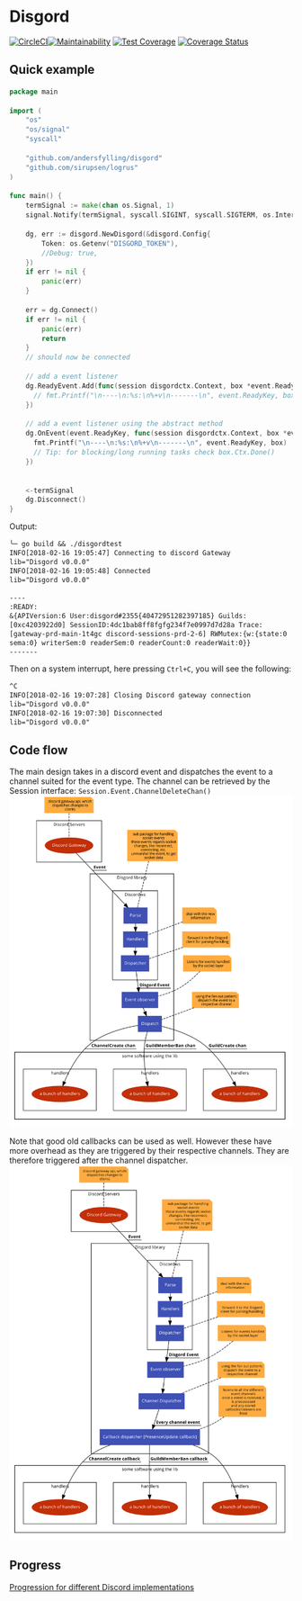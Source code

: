 # Disgord

[![CircleCI](https://circleci.com/gh/andersfylling/disgord/tree/master.svg?style=shield)](https://circleci.com/gh/andersfylling/disgord/tree/master)[![Maintainability](https://api.codeclimate.com/v1/badges/687d02ca069eba704af9/maintainability)](https://codeclimate.com/github/andersfylling/disgord/maintainability) [![Test Coverage](https://api.codeclimate.com/v1/badges/687d02ca069eba704af9/test_coverage)](https://codeclimate.com/github/andersfylling/disgord/test_coverage) [![Coverage Status](https://coveralls.io/repos/github/andersfylling/disgord/badge.svg)](https://coveralls.io/github/andersfylling/disgord)

## Quick example

```go
package main

import (
    "os"
    "os/signal"
    "syscall"

    "github.com/andersfylling/disgord"
    "github.com/sirupsen/logrus"
)

func main() {
    termSignal := make(chan os.Signal, 1)
    signal.Notify(termSignal, syscall.SIGINT, syscall.SIGTERM, os.Interrupt, os.Kill)

    dg, err := disgord.NewDisgord(&disgord.Config{
        Token: os.Getenv("DISGORD_TOKEN"),
        //Debug: true,
    })
    if err != nil {
        panic(err)
    }

    err = dg.Connect()
    if err != nil {
        panic(err)
        return
    }
    // should now be connected

    // add a event listener
    dg.ReadyEvent.Add(func(session disgordctx.Context, box *event.ReadyBox) {
      // fmt.Printf("\n----\n:%s:\n%+v\n-------\n", event.ReadyKey, box)
    })

    // add a event listener using the abstract method
    dg.OnEvent(event.ReadyKey, func(session disgordctx.Context, box *event.ReadyBox) {
      fmt.Printf("\n----\n:%s:\n%+v\n-------\n", event.ReadyKey, box)
      // Tip: for blocking/long running tasks check box.Ctx.Done()
    })


    <-termSignal
    dg.Disconnect()
}
```

Output:

```
╰─ go build && ./disgordtest
INFO[2018-02-16 19:05:47] Connecting to discord Gateway                 lib="Disgord v0.0.0"
INFO[2018-02-16 19:05:48] Connected                                     lib="Disgord v0.0.0"

----
:READY:
&{APIVersion:6 User:disgord#2355{40472951282397185} Guilds:[0xc4203922d0] SessionID:4dc1bab8ff8fgfg234f7e0997d7d28a Trace:[gateway-prd-main-1t4gc discord-sessions-prd-2-6] RWMutex:{w:{state:0 sema:0} writerSem:0 readerSem:0 readerCount:0 readerWait:0}}
-------
```

Then on a system interrupt, here pressing `Ctrl+C`, you will see the following:

```
^C
INFO[2018-02-16 19:07:28] Closing Discord gateway connection            lib="Disgord v0.0.0"
INFO[2018-02-16 19:07:30] Disconnected                                  lib="Disgord v0.0.0"
```

## Code flow

The main design takes in a discord event and dispatches the event to a channel suited for the event type. The channel can be retrieved by the Session interface: `Session.Event.ChannelDeleteChan()` ![the incoming event is fan out to respective channel types](images/how_event_are_dispatched_over_channels_using_fan_out.png)

Note that good old callbacks can be used as well. However these have more overhead as they are triggered by their respective channels. They are therefore triggered after the channel dispatcher. ![Callbacks are fired after a channel receives the event](images/how_events_are_dispatches_to_callbacks_using_channels.png)

## Progress

[Progression for different Discord implementations](PROGRESS.md)
